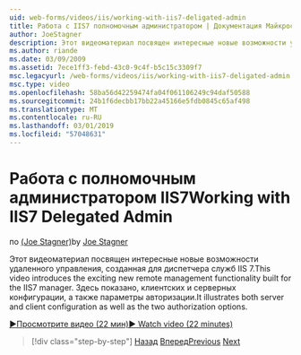 ```yaml
---
uid: web-forms/videos/iis/working-with-iis7-deligated-admin
title: Работа с IIS7 полномочным администратором | Документация Майкрософт
author: JoeStagner
description: Этот видеоматериал посвящен интересные новые возможности удаленного управления, созданная для диспетчера служб IIS 7. Он иллюстрирует конфигурацию клиента и сервера, как установка...
ms.author: riande
ms.date: 03/09/2009
ms.assetid: 7ece1ff3-febd-43c0-9c4f-b5c15c3309f7
msc.legacyurl: /web-forms/videos/iis/working-with-iis7-deligated-admin
msc.type: video
ms.openlocfilehash: 58ba56d42259474fa04f061106249c94daf50588
ms.sourcegitcommit: 24b1f6decbb17bb22a45166e5fdb0845c65af498
ms.translationtype: MT
ms.contentlocale: ru-RU
ms.lasthandoff: 03/01/2019
ms.locfileid: "57048631"
---
```

<a name="working-with-iis7-delegated-admin"></a><span data-ttu-id="ef79e-104">Работа с полномочным администратором IIS7</span><span class="sxs-lookup"><span data-stu-id="ef79e-104">Working with IIS7 Delegated Admin</span></span>
====================
<span data-ttu-id="ef79e-105">по [(Joe Stagner)](https://github.com/JoeStagner)</span><span class="sxs-lookup"><span data-stu-id="ef79e-105">by [Joe Stagner](https://github.com/JoeStagner)</span></span>

<span data-ttu-id="ef79e-106">Этот видеоматериал посвящен интересные новые возможности удаленного управления, созданная для диспетчера служб IIS 7.</span><span class="sxs-lookup"><span data-stu-id="ef79e-106">This video introduces the exciting new remote management functionality built for the IIS7 manager.</span></span> <span data-ttu-id="ef79e-107">Здесь показано, клиентских и серверных конфигурации, а также параметры авторизации.</span><span class="sxs-lookup"><span data-stu-id="ef79e-107">It illustrates both server and client configuration as well as the two authorization options.</span></span>

[<span data-ttu-id="ef79e-108">&#9654;Просмотрите видео (22 мин)</span><span class="sxs-lookup"><span data-stu-id="ef79e-108">&#9654; Watch video (22 minutes)</span></span>](https://channel9.msdn.com/Blogs/ASP-NET-Site-Videos/working-with-iis7-deligated-admin)

> [!div class="step-by-step"]
> <span data-ttu-id="ef79e-109">[Назад](developing-and-deploying-in-a-shared-hosting.md)
> [Вперед](feature-specific-delegated-management.md)</span><span class="sxs-lookup"><span data-stu-id="ef79e-109">[Previous](developing-and-deploying-in-a-shared-hosting.md)
[Next](feature-specific-delegated-management.md)</span></span>
